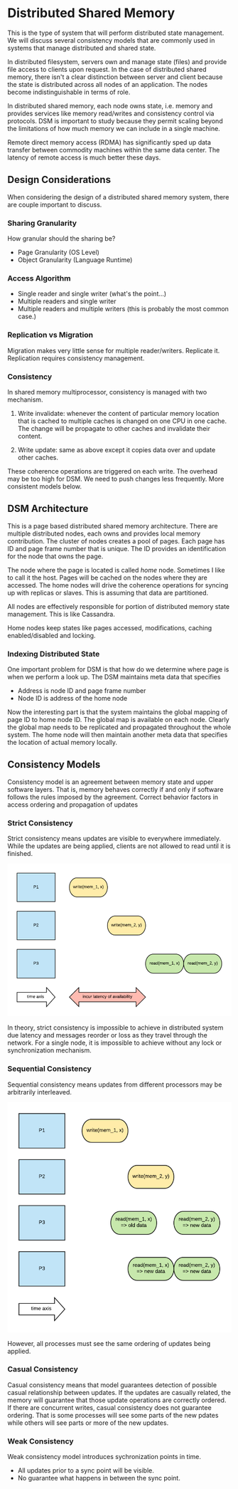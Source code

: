 # Distributed Shared Memory

This is the type of system that will perform distributed state management. We will discuss several
consistency models that are commonly used in systems that manage distributed and shared state.

In distributed filesystem, servers own and manage state (files) and provide file access to clients
upon request. In the case of distributed shared memory, there isn't a clear distinction between
server and client because the state is distributed across all nodes of an application. The nodes
become indistinguishable in terms of role.

In distributed shared memory, each node owns state, i.e. memory and provides services like memory
read/writes and consistency control via protocols. DSM is important to study because they permit
scaling beyond the limitations of how much memory we can include in a single machine.

Remote direct memory access (RDMA) has significantly sped up data transfer between commodity
machines within the same data center. The latency of remote access is much better these days.

## Design Considerations

When considering the design of a distributed shared memory system, there are couple important to
discuss.

### Sharing Granularity

How granular should the sharing be? 

- Page Granularity (OS Level)
- Object Granularity (Language Runtime)

### Access Algorithm

- Single reader and single writer (what's the point...)
- Multiple readers and single writer
- Multiple readers and multiple writers (this is probably the most common case.)

### Replication vs Migration

Migration makes very little sense for multiple reader/writers. Replicate it. Replication requires
consistency management.

### Consistency 

In shared memory multiprocessor, consistency is managed with two mechanism. 

1. Write invalidate: whenever the content of particular memory location that is cached to multiple
   caches is changed on one CPU in one cache. The change will be propagate to other caches and
   invalidate their content. 

2. Write update: same as above except it copies data over and update other caches.

These coherence operations are triggered on each write. The overhead may be too high for DSM. We
need to push changes less frequently. More consistent models below.

## DSM Architecture

This is a page based distributed shared memory architecture. There are multiple distributed nodes,
each owns and provides local memory contribution. The cluster of nodes creates a pool of pages. Each
page has ID and page frame number that is unique. The ID provides an identification for the node
that owns the page. 

The node where the page is located is called *home* node. Sometimes I like to call it the host. 
Pages will be cached on the nodes where they are accessed. The home nodes will drive the coherence
operations for syncing up with replicas or slaves. This is assuming that data are partitioned.

All nodes are effectively responsible for portion of distributed memory state management. This is 
like Cassandra.

Home nodes keep states like pages accessed, modifications, caching enabled/disabled and locking.

### Indexing Distributed State

One important problem for DSM is that how do we determine where page is when we perform a look up.
The DSM maintains meta data that specifies

- Address is node ID and page frame number
- Node ID is address of the home node

Now the interesting part is that the system maintains the global mapping of page ID to home node ID.
The global map is available on each node. Clearly the global map needs to be replicated and
propagated throughout the whole system. The home node will then maintain another meta data that 
specifies the location of actual memory locally.

## Consistency Models

Consistency model is an agreement between memory state and upper software layers. That is, memory
behaves correctly if and only if software follows the rules imposed by the agreement. Correct
behavior factors in access ordering and propagation of updates

### Strict Consistency

Strict consistency means updates are visible to everywhere immediately. While the updates are being
applied, clients are not allowed to read until it is finished.

![Strict Consistency](./diagrams/P4L3-strict-consistency.png)

In theory, strict consistency is impossible to achieve in distributed system due latency and messages
reorder or loss as they travel through the network. For a single node, it is impossible to achieve
without any lock or synchronization mechanism.

### Sequential Consistency

Sequential consistency means updates from different processors may be arbitrarily interleaved.

![Sequential Consistency](./diagrams/P4L3-sequential-consistency.png)

However, all processes must see the same ordering of updates being applied.

### Casual Consistency

Casual consistency means that model guarantees detection of possible casual relationship between
updates. If the updates are casually related, the memory will guarantee that those update operations
are correctly ordered. If there are concurrent writes, casual consistency does not guarantee 
ordering. That is some processes will see some parts of the new pdates while others will see parts
or more of the new updates.

### Weak Consistency

Weak consistency model introduces sychronization points in time. 

- All updates prior to a sync point will be visible.
- No guarantee what happens in between the sync point.

